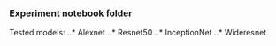 ### Experiment notebook folder

Tested models:
..* Alexnet
..* Resnet50
..* InceptionNet
..* Wideresnet
